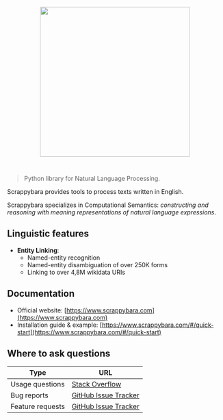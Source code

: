 <img
    src="https://raw.githubusercontent.com/ericperriard/scrappybara/master/docs/img/logo.svg"
    width="350"
    style="display: block; width: 350px; margin: auto; margin-bottom: 3em"
/>

> Python library for Natural Language Processing.

Scrappybara provides tools to process texts written in English.

Scrappybara specializes in Computational Semantics:
*constructing and reasoning with meaning representations of natural language expressions*.

## Linguistic features

- **Entity Linking**:
    - Named-entity recognition
    - Named-entity disambiguation of over 250K forms
    - Linking to over 4,8M wikidata URIs

## Documentation

- Official website: [https://www.scrappybara.com](https://www.scrappybara.com)
- Installation guide & example: [https://www.scrappybara.com/#/quick-start](https://www.scrappybara.com/#/quick-start)

## Where to ask questions

Type | URL
-- | --
Usage questions | [Stack Overflow](https://stackoverflow.com/questions/tagged/scrappybara)
Bug reports | [GitHub Issue Tracker](https://github.com/ericperriard/scrappybara/issues)
Feature requests | [GitHub Issue Tracker](https://github.com/ericperriard/scrappybara/issues)
